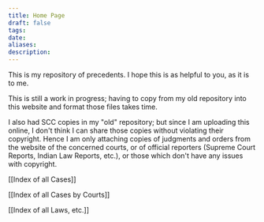 ```yaml
---
title: Home Page
draft: false
tags: 
date: 
aliases: 
description:
---
```

 
This is my repository of precedents. I hope this is as helpful to you, as it is to me.

This is still a work in progress; having to copy from my old repository into this website and format those files takes time.

I also had SCC copies in my "old" repository; but since I am uploading this online, I don't think I can share those copies without violating their copyright. Hence I am only attaching copies of judgments and orders from the website of the concerned courts, or of official reporters (Supreme Court Reports, Indian Law Reports, etc.), or those which don't have any issues with copyright.

[[Index of all Cases]]

[[Index of all Cases by Courts]]

[[Index of all Laws, etc.]]